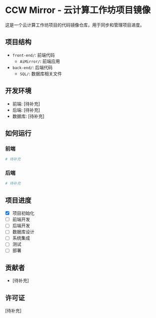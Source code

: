 # CCW Mirror - 云计算工作坊项目镜像

这是一个云计算工作坊项目的代码镜像仓库，用于同步和管理项目进度。

## 项目结构

- `front-end/`: 前端代码
  - `AiMirror/`: 前端应用
- `back-end/`: 后端代码
  - `SQL/`: 数据库相关文件

## 开发环境

- 前端: [待补充]
- 后端: [待补充]
- 数据库: [待补充]

## 如何运行

### 前端

```bash
# 待补充
```

### 后端

```bash
# 待补充
```

## 项目进度

- [x] 项目初始化
- [ ] 前端开发
- [ ] 后端开发
- [ ] 数据库设计
- [ ] 系统集成
- [ ] 测试
- [ ] 部署

## 贡献者

- [待补充]

## 许可证

[待补充] 